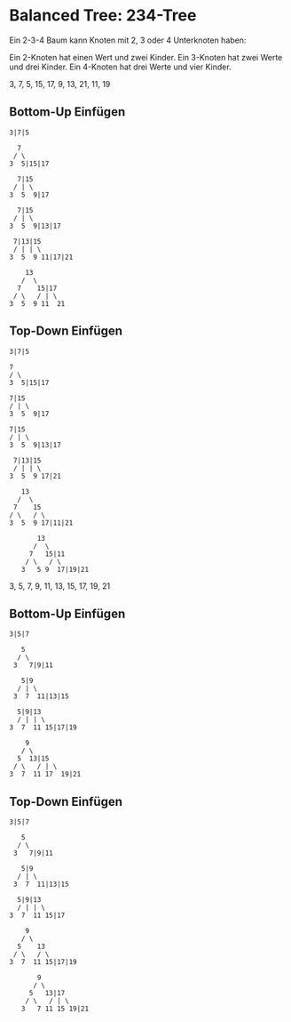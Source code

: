 # Balanced Tree: 234-Tree

Ein 2-3-4 Baum kann Knoten mit 2, 3 oder 4 Unterknoten haben:

Ein 2-Knoten hat einen Wert und zwei Kinder.
Ein 3-Knoten hat zwei Werte und drei Kinder.
Ein 4-Knoten hat drei Werte und vier Kinder.

3, 7, 5, 15, 17, 9, 13, 21, 11, 19

## Bottom-Up Einfügen

```plaintext
3|7|5
```

```plaintext
  7
 / \
3  5|15|17
```

```plaintext
  7|15
 / | \
3  5  9|17
```

```plaintext
  7|15
 / | \
3  5  9|13|17
```

```plaintext
 7|13|15
 / | | \
3  5  9 11|17|21
```

```plaintext
    13
   /  \
  7    15|17
 / \   / | \
3  5  9 11  21
```

## Top-Down Einfügen

```plaintext
3|7|5
```

```plaintext
7
/ \
3  5|15|17
```

```plaintext
7|15
/ | \
3  5  9|17
```

```plaintext
7|15
/ | \
3  5  9|13|17
```

```plaintext
 7|13|15
 / | | \
3  5  9 17|21
```

```plaintext
   13
  /  \
 7    15
/ \   / \
3  5  9 17|11|21
```

```plaintext
       13
      /  \
     7   15|11
    / \   / \
   3   5 9  17|19|21
```

3, 5, 7, 9, 11, 13, 15, 17, 19, 21

## Bottom-Up Einfügen

```plaintext
3|5|7
```

```plaintext
   5
  / \
 3   7|9|11
```

```plaintext
   5|9
  / | \
 3  7  11|13|15
```

```plaintext
  5|9|13
  / | | \
3  7  11 15|17|19
```

```plaintext
    9
   / \
  5  13|15
 / \   / | \
3  7  11 17  19|21
````

## Top-Down Einfügen

```plaintext
3|5|7
```

```plaintext
   5
  / \
 3   7|9|11
```

```plaintext
   5|9
  / | \
 3  7  11|13|15
```

```plaintext
  5|9|13
  / | | \
3  7  11 15|17
```

```plaintext
    9
   / \
  5    13
 / \   / \
3  7  11 15|17|19
```

```plaintext
       9
      / \
     5   13|17
    / \   / | \
   3   7 11 15 19|21
```
